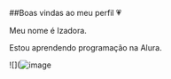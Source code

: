 ##Boas vindas ao meu perfil 💗

Meu nome é Izadora.

Estou aprendendo programação na Alura.




![](![image](https://github.com/user-attachments/assets/2b8be1d2-ae9d-40b6-8a5e-de3a48646bb8)

